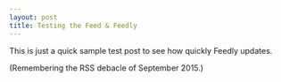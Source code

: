 ```yaml
---
layout: post
title: Testing the Feed & Feedly
---
```

This is just a quick sample test post to see how quickly Feedly updates.

(Remembering the RSS debacle of September 2015.)
